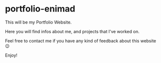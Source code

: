 # portfolio-enimad

This will be my Portfolio Website.

Here you will find infos about me, and projects that I've worked on.

Feel free to contact me if you have any kind of feedback about this website 😉

Enjoy!
